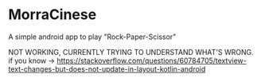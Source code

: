 # MorraCinese
A simple android app to play "Rock-Paper-Scissor"


NOT WORKING, CURRENTLY TRYING TO UNDERSTAND WHAT'S WRONG.
if you know -> https://stackoverflow.com/questions/60784705/textview-text-changes-but-does-not-update-in-layout-kotlin-android
